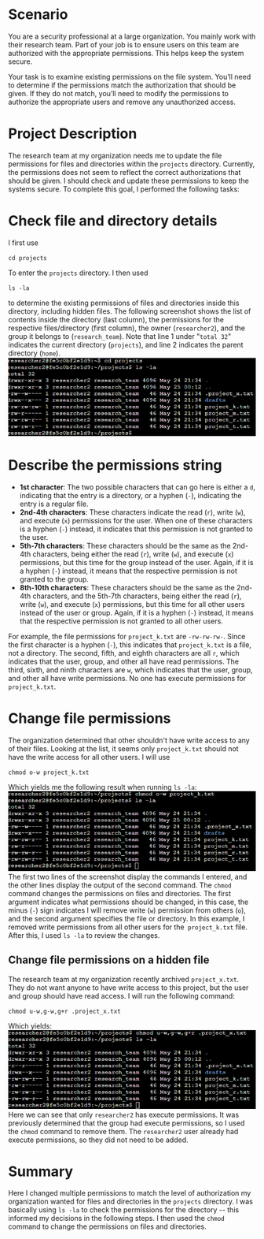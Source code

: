 # Scenario
You are a security professional at a large organization. You mainly work with their research team. Part of your job is to ensure users on this team are authorized with the appropriate permissions. This helps keep the system secure. 

Your task is to examine existing permissions on the file system. You’ll need to determine if the permissions match the authorization that should be given. If they do not match, you’ll need to modify the permissions to authorize the appropriate users and remove any unauthorized access.

# Project Description
The research team at my organization needs me to update the file permissions for files and directories within the `projects` directory. Currently, the permissions does not seem to reflect the correct authorizations that should be given. I should check and update these permissions to keep the systems secure. To complete this goal, I performed the following tasks:

# Check file and directory details
I first use
```
cd projects
```
To enter the `projects` directory. I then used
```
ls -la
```
to determine the existing permissions of files and directories inside this directory, including hidden files. The following screenshot shows the list of contents inside the directory (last column), the permissions for the respective files/directory (first column), the owner (`researcher2`), and the group it belongs to (`research_team`). Note that line 1 under "`total 32`" indicates the current directory (`projects`), and line 2 indicates the parent directory (`home`).
![image1](Images/C4M3/Screenshot%202025-05-24%20171237.png)

# Describe the permissions string
- **1st character**: The two possible characters that can go here is either a `d`, indicating that the entry is a directory, or a hyphen (`-`), indicating the entry is a regular file.
- **2nd-4th characters**: These characters indicate the read (`r`), write (`w`), and execute (`x`) permissions for the user. When one of these characters is a hyphen (`-`) instead, it indicates that this permission is not granted to the user.
- **5th-7th characters**: These characters should be the same as the 2nd-4th characters, being either the read (`r`), write (`w`), and execute (`x`) permissions, but this time for the group instead of the user. Again, if it is a hyphen (`-`) instead, it means that the respective permission is not granted to the group.
- **8th-10th characters**: These characters should be the same as the 2nd-4th characters, and the 5th-7th characters, being either the read (`r`), write (`w`), and execute (`x`) permissions, but this time for all other users instead of the user or group. Again, if it is a hyphen (`-`) instead, it means that the respective permission is not granted to all other users.

For example, the file permissions for `project_k.txt` are `-rw-rw-rw-`. Since the first character is a hyphen (`-`), this indicates that `project_k.txt` is a file, not a directory. The second, fifth, and eighth characters are all `r`, which indicates that the user, group, and other all have read permissions. The third, sixth, and ninth characters are `w`, which indicates that the user, group, and other all have write permissions. No one has execute permissions for `project_k.txt`.

# Change file permissions
The organization determined that other shouldn't have write access to any of their files. Looking at the list, it seems only `project_k.txt` should not have the write access for all other users. I will use
```
chmod o-w project_k.txt
```
Which yields me the following result when running `ls -la`:
![image2](Images/C4M3/Screenshot%202025-05-24%20173020.png)
The first two lines of the screenshot display the commands I entered, and the other lines display the output of the second command. The `chmod` command changes the permissions on files and directories. The first argument indicates what permissions should be changed, in this case, the minus (`-`) sign indicates I will remove write (`w`) permission from others (`o`), and the second argument specifies the file or directory. In this example, I removed write permissions from all other users for the` project_k.txt` file. After this, I used `ls -la` to review the changes.

## Change file permissions on a hidden file
The research team at my organization recently archived `project_x.txt`. They do not want anyone to have write access to this project, but the user and group should have read access. I will run the following command:
```
chmod u-w,g-w,g+r .project_x.txt
```
Which yields:
![image3](Images/C4M3/Screenshot%202025-05-24%20173704.png)
Here we can see that only `researcher2` has execute permissions. It was previously determined that the group had execute permissions, so I used the `chmod` command to remove them. The `researcher2` user already had execute permissions, so they did not need to be added.

# Summary
Here I changed multiple permissions to match the level of authorization my organization wanted for files and directories in the `projects` directory. I was basically using `ls -la` to check the permissions for the directory -- this informed my decisions in the following steps. I then used the `chmod` command to change the permissions on files and directories.